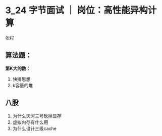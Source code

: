 # 3_24 字节面试 ｜ 岗位：高性能异构计算

张程

## 算法题：

**第K大的数：**

1. 快排思想 
2. k容量的堆

## 八股

1. 为什么天河三号砍掉显存
2. 虚拟内存有什么用
3. 为什么设计三级cache